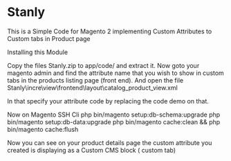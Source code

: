 # Stanly
This is a Simple Code for Magento 2 implementing Custom Attributes to Custom tabs in Product page


Installing this Module

Copy the files Stanly.zip to app/code/ and extract it. Now goto your magento admin and find the attribute name that you wish to show in custom tabs in the products listing page 
(front end). And open the file Stanly\incre\view\frontend\layout\catalog_product_view.xml

In that specify your attribute code by replacing the code demo on that.

Now on Magento SSH Cli
php bin/magento setup:db-schema:upgrade
php bin/magento setup:db-data:upgrade
php bin/magento cache:clean && php bin/magento cache:flush


Now you can see on your product details page the custom attribute you created is displaying as a Custom CMS block ( custom tab)


